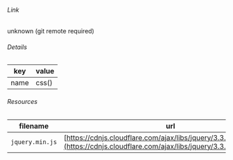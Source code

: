 <!--
https://pypi.org/project/jsfiddle-readme/
-->


###### Link
unknown (git remote required)

###### Details
key|value
-|-
name|css()

###### Resources
filename|url
-|-
`jquery.min.js`|[https://cdnjs.cloudflare.com/ajax/libs/jquery/3.3.1/jquery.min.js](https://cdnjs.cloudflare.com/ajax/libs/jquery/3.3.1/jquery.min.js)